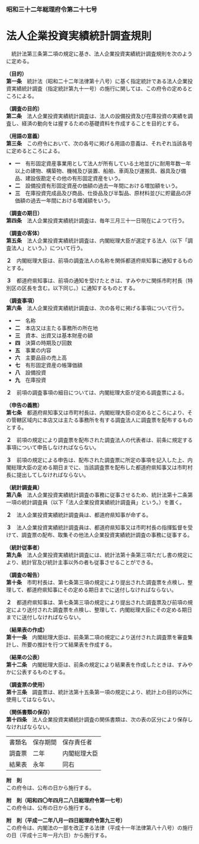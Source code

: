 ### 昭和三十二年総理府令第二十七号  
# 法人企業投資実績統計調査規則  
　統計法第三条第二項の規定に基き、法人企業投資実績統計調査規則を次のように定める。  
  
**（目的）**  
**第一条**　統計法（昭和二十二年法律第十八号）に基く指定統計である法人企業投資実績統計調査（指定統計第九十一号）の施行に関しては、この府令の定めるところによる。  
  
**（調査の目的）**  
**第二条**　法人企業投資実績統計調査は、法人の設備投資及び在庫投資の実績を調査し、経済の動向をは握するための基礎資料を作成することを目的とする。  
  
**（用語の意義）**  
**第三条**　この府令において、次の各号に掲げる用語の意義は、それぞれ当該各号に定めるところによる。  
* **一**　有形固定資産事業用として法人が所有している土地並びに耐用年数一年以上の建物、構築物、機械及び装置、船舶、車両及び運搬具、器具及び備品、建設仮勘定その他の有形固定資産をいう。  
* **二**　設備投資有形固定資産の価額の過去一年間における増加額をいう。  
* **三**　在庫投資完成品及び商品、仕掛品及び半製品、原材料並びに貯蔵品の評価額の過去一年間における増減額をいう。  
  
**（調査の期日）**  
**第四条**　法人企業投資実績統計調査は、毎年三月三十一日現在によつて行う。  
  
**（調査の客体）**  
**第五条**　法人企業投資実績統計調査は、内閣総理大臣が選定する法人（以下「調査法人」という。）について行う。  
  
**２**　内閣総理大臣は、前項の調査法人の名称を関係都道府県知事に通知するものとする。  
  
**３**　都道府県知事は、前項の通知を受けたときは、すみやかに関係市町村長（特別区の区長を含む。以下同じ。）に通知するものとする。  
  
**（調査事項）**  
**第六条**　法人企業投資実績統計調査は、次の各号に掲げる事項について行う。  
* **一**　名称  
* **二**　本店又は主たる事務所の所在地  
* **三**　資本、出資又は基本財産の額  
* **四**　決算の時期及び回数  
* **五**　事業の内容  
* **六**　主要品目の売上高  
* **七**　有形固定資産の帳簿価額  
* **八**　設備投資  
* **九**　在庫投資  
  
**２**　前項の調査事項の細目については、内閣総理大臣が定める調査票による。  
  
**（申告の義務）**  
**第七条**　都道府県知事又は市町村長は、内閣総理大臣の定めるところにより、その管轄区域内に本店又は主たる事務所を有する調査法人に調査票を配布するものとする。  
  
**２**　前項の規定により調査票を配布された調査法人の代表者は、前条に規定する事項について申告しなければならない。  
  
**３**　前項の規定による申告は、配布された調査票に所定の事項を記入した上、内閣総理大臣の定める期日までに、当該調査票を配布した都道府県知事又は市町村長に提出してしなければならない。  
  
**（統計調査員）**  
**第八条**　法人企業投資実績統計調査の事務に従事させるため、統計法第十二条第一項の統計調査員（以下「法人企業投資実績統計調査員」という。）を置く。  
  
**２**　法人企業投資実績統計調査員は、都道府県知事が命ずる。  
  
**３**　法人企業投資実績統計調査員は、都道府県知事又は市町村長の指揮監督を受けて、調査票の配布、取集その他法人企業投資実績統計調査の事務に従事する。  
  
**（統計従事者）**  
**第九条**　法人企業投資実績統計調査には、統計法第十条第三項ただし書の規定により、統計官及び統計主事以外の者も従事させることができる。  
  
**（調査の報告）**  
**第十条**　市町村長は、第七条第三項の規定により提出された調査票を点検し、整理して、都道府県知事にその定める期日までに送付しなければならない。  
  
**２**　都道府県知事は、第七条第三項の規定により提出された調査票及び前項の規定により送付された調査票を点検し、整理して、内閣総理大臣にその定める期日までに送付しなければならない。  
  
**（結果表の作成）**  
**第十一条**　内閣総理大臣は、前条第二項の規定により送付された調査票を審査集計し、所要の推計を行つて結果表を作成する。  
  
**（結果の公表）**  
**第十二条**　内閣総理大臣は、前条の規定により結果表を作成したときは、すみやかに公表するものとする。  
  
**（調査票の使用）**  
**第十三条**　調査票は、統計法第十五条第一項の規定により、統計上の目的以外に使用してはならない。  
  
**（関係書類の保存）**  
**第十四条**　法人企業投資実績統計調査の関係書類は、次の表の区分により保存しなければならない。  

||||  
| --- | --- | --- |  
|書類名|保存期間|保存責任者|  
|調査票|二年|内閣総理大臣|  
|結果表|永年|同右|  
  
  
**附　則**  
この府令は、公布の日から施行する。  
  
**附　則（昭和四〇年四月二八日総理府令第一七号）**  
この府令は、公布の日から施行する。  
  
**附　則（平成一二年八月一四日総理府令第九三号）**  
この府令は、内閣法の一部を改正する法律（平成十一年法律第八十八号）の施行の日（平成十三年一月六日）から施行する。  
  
